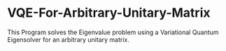 # VQE-For-Arbitrary-Unitary-Matrix

This Program solves the Eigenvalue problem using a Variational Quantum Eigensolver for an arbitrary unitary matrix.
